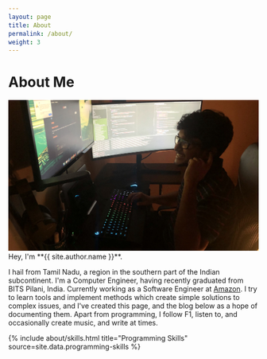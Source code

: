 ```yaml
---
layout: page
title: About
permalink: /about/
weight: 3
---
```


# **About Me**

<div id="container" class="my-2 wow animated fadeIn" data-wow-delay=".25s">
    <img src="../assets/img/aboutProfile3.jpeg" alt="{{ site.title }}" class="circle-image wow animated slideInUp" data-wow-delay=".15s">
</div>

<div id="container" class="my-2 wow animated fadeIn" data-wow-delay=".40s">
Hey, I'm **{{ site.author.name }}**.<br>

I hail from Tamil Nadu, a region in the southern part of the Indian subcontinent. I'm a Computer Engineer, having 
recently graduated from BITS Pilani, India. Currently working as a Software Engineer at 
[Amazon](https://www.aboutamazon.com/). I try to learn tools and implement methods which create simple solutions to 
complex issues, and I've created this page, and the blog below as a hope of documenting them. Apart from programming, 
I follow F1, listen to, and occasionally create music, and write at times.
</div>

<div class="row">
{% include about/skills.html title="Programming Skills" source=site.data.programming-skills %}
</div>